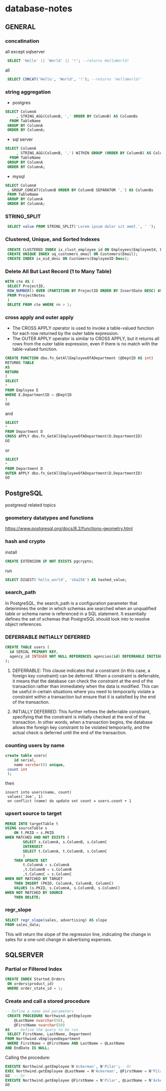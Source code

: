 # database-notes
## GENERAL
### concatination
all except sqlserver
```sql
 SELECT 'Hello' || 'World' || '!'; --returns HelloWorld!
```
all
```sql
 SELECT CONCAT('Hello', 'World', '!'); --returns 'HelloWorld!'
```
### string aggregation
- postgres
```sql
SELECT ColumnA
     , STRING_AGG(ColumnB, ',' ORDER BY ColumnB) AS ColumnBs
  FROM TableName
 GROUP BY ColumnA
 ORDER BY ColumnA;
```
- sql server
```sql
SELECT ColumnA
     , STRING_AGG(ColumnB, ',') WITHIN GROUP (ORDER BY ColumnB) AS ColumnBs
  FROM TableName
 GROUP BY ColumnA
 ORDER BY ColumnA;
```
- mysql
```sql
SELECT ColumnA
 , GROUP_CONCAT(ColumnB ORDER BY ColumnB SEPARATOR ',') AS ColumnBs
 FROM TableName
 GROUP BY ColumnA
 ORDER BY ColumnA;
```
### STRING_SPLIT
```sql
 SELECT value FROM STRING_SPLIT('Lorem ipsum dolor sit amet.', ' ');
```
### Clustered, Unique, and Sorted Indexes
```sql
 CREATE CLUSTERED INDEX ix_clust_employee_id ON Employees(EmployeeId, Email);
 CREATE UNIQUE INDEX uq_customers_email ON Customers(Email);
 CREATE INDEX ix_eid_desc ON Customers(EmployeeID Desc); 
```
###  Delete All But Last Record (1 to Many Table)
```sql
WITH cte AS (
 SELECT ProjectID,
 ROW_NUMBER() OVER (PARTITION BY ProjectID ORDER BY InsertDate DESC) AS rn
 FROM ProjectNotes
 )
 DELETE FROM cte WHERE rn > 1;
```
### cross apply and outer apply
- The CROSS APPLY operator is used to invoke a table-valued function for each row returned by the outer table expression.
- The OUTER APPLY operator is similar to CROSS APPLY, but it returns all rows from the outer table expression, even if there is no match with the table-valued function.
```sql
CREATE FUNCTION dbo.fn_GetAllEmployeeOfADepartment (@DeptID AS int)
RETURNS TABLE
AS
RETURN
(
SELECT
*
FROM Employee E
WHERE E.DepartmentID = @DeptID
)
GO
```
and
```sql
SELECT
*
FROM Department D
CROSS APPLY dbo.fn_GetAllEmployeeOfADepartment(D.DepartmentID)
GO
```
or
```sql
SELECT
*
FROM Department D
OUTER APPLY dbo.fn_GetAllEmployeeOfADepartment(D.DepartmentID)
GO
```
## PostgreSQL
postgresql related topics
### geometery datatypes and functions
https://www.postgresql.org/docs/8.2/functions-geometry.html
### hash and crypto
install
```sql
CREATE EXTENSION IF NOT EXISTS pgcrypto;
```
run
```sql
SELECT DIGEST('hello_world', 'sha256') AS hashed_value;
```
### search_path
In PostgreSQL, the search_path is a configuration parameter that determines the order in which schemas are searched when an unqualified table or schema name is referenced in a SQL statement. It essentially defines the set of schemas that PostgreSQL should look into to resolve object references.
### DEFERRABLE INITIALLY DEFERRED
```sql
CREATE TABLE users (
  id SERIAL PRIMARY KEY,
  agency_id INTEGER NOT NULL REFERENCES agencies(id) DEFERRABLE INITIALLY DEFERRED
);
```
1. DEFERRABLE: This clause indicates that a constraint (in this case, a foreign key constraint) can be deferred. When a constraint is deferrable, it means that the database can check the constraint at the end of the transaction rather than immediately when the data is modified. This can be useful in certain situations where you need to temporarily violate a constraint within a transaction but ensure that it is satisfied by the end of the transaction.

2. INITIALLY DEFERRED: This further refines the deferrable constraint, specifying that the constraint is initially checked at the end of the transaction. In other words, when a transaction begins, the database allows the foreign key constraint to be violated temporarily, and the actual check is deferred until the end of the transaction.
### counting users by name
```sql
create table users(
    id serial,
    name varchar(8) unique,
 count int
 );
```
then
```
insert into users(name, count)
 values('Joe', 1)
 on conflict (name) do update set count = users.count + 1
```
### upsert source to target
```sql
MERGE INTO targetTable t
USING sourceTable s
    ON t.PKID = s.PKID
WHEN MATCHED AND NOT EXISTS (
        SELECT s.ColumnA, s.ColumnB, s.ColumnC
        INTERSECT
        SELECT t.ColumnA, t.ColumnB, s.ColumnC
        )
    THEN UPDATE SET
        t.ColumnA = s.ColumnA
        ,t.ColumnB = s.ColumnB
        ,t.ColumnC = s.ColumnC
WHEN NOT MATCHED BY TARGET
    THEN INSERT (PKID, ColumnA, ColumnB, ColumnC)
    VALUES (s.PKID, s.ColumnA, s.ColumnB, s.ColumnC)
WHEN NOT MATCHED BY SOURCE
    THEN DELETE;
```
### regr_slope
```sql
SELECT regr_slope(sales, advertising) AS slope
FROM sales_data;
```
This will return the slope of the regression line, indicating the change in sales for a one-unit change in advertising expenses.
## SQLSERVER
### Partial or Filtered Index
```sql
CREATE INDEX Started_Orders
 ON orders(product_id)
 WHERE order_state_id = 1;
```
###  Create and call a stored procedure
```sql
-- Define a name and parameters
 CREATE PROCEDURE Northwind.getEmployee
    @LastName nvarchar(50),  
    @FirstName nvarchar(50)  
AS  -- Define the query to be run
 SELECT FirstName, LastName, Department  
FROM Northwind.vEmployeeDepartment
 WHERE FirstName = @FirstName AND LastName = @LastName  
AND EndDate IS NULL; 
```
Calling the procedure:
```sql
EXECUTE Northwind.getEmployee N'Ackerman', N'Pilar';-- Or  
EXEC Northwind.getEmployee @LastName = N'Ackerman', @FirstName = N'Pilar';  
GO  -- Or  
EXECUTE Northwind.getEmployee @FirstName = N'Pilar', @LastName = N'Ackerman';  
GO 
```
